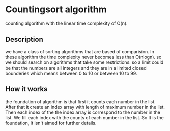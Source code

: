 # Countingsort algorithm
counting algorithm with the linear time complexity of O(n).
## Description
we have a class of sorting algorithms that are based of comparision. In these algorithm the time complexity never becomes less than O(nlogn).
so we should search on algorithms that take some restrictions. so a limit could be that the numbers are all integers and they are in a limited closed bounderies which means between 0 to 10 or between 10 to 99.
## How it works
the foundation of algorithm is that first it counts each number in the list. After that it create an index array with length of maximum number in the list. Then each index of the the index array is correspond to the number in the list. We fill each index with the counts of each number in the list.
So It is the foundation, It isn't aimed for further details.
